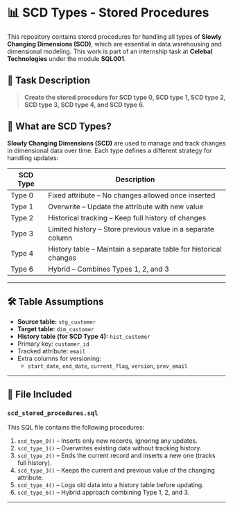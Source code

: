 # 📊 SCD Types - Stored Procedures

This repository contains stored procedures for handling all types of **Slowly Changing Dimensions (SCD)**, which are essential in data warehousing and dimensional modeling. This work is part of an internship task at **Celebal Technologies** under the module **SQL001**.

## 📌 Task Description

> **Create the stored procedure for SCD type 0, SCD type 1, SCD type 2, SCD type 3, SCD type 4, and SCD type 6.**

## 🧠 What are SCD Types?

**Slowly Changing Dimensions (SCD)** are used to manage and track changes in dimensional data over time. Each type defines a different strategy for handling updates:

| SCD Type | Description |
|----------|-------------|
| Type 0   | Fixed attribute – No changes allowed once inserted |
| Type 1   | Overwrite – Update the attribute with new value |
| Type 2   | Historical tracking – Keep full history of changes |
| Type 3   | Limited history – Store previous value in a separate column |
| Type 4   | History table – Maintain a separate table for historical changes |
| Type 6   | Hybrid – Combines Types 1, 2, and 3 |

---

## 🛠 Table Assumptions

- **Source table:** `stg_customer`
- **Target table:** `dim_customer`
- **History table (for SCD Type 4):** `hist_customer`
- Primary key: `customer_id`
- Tracked attribute: `email`
- Extra columns for versioning:
  - `start_date`, `end_date`, `current_flag`, `version`, `prev_email`

---

## 📂 File Included

### `scd_stored_procedures.sql`

This SQL file contains the following procedures:

1. `scd_type_0()` – Inserts only new records, ignoring any updates.
2. `scd_type_1()` – Overwrites existing data without tracking history.
3. `scd_type_2()` – Ends the current record and inserts a new one (tracks full history).
4. `scd_type_3()` – Keeps the current and previous value of the changing attribute.
5. `scd_type_4()` – Logs old data into a history table before updating.
6. `scd_type_6()` – Hybrid approach combining Type 1, 2, and 3.

---


